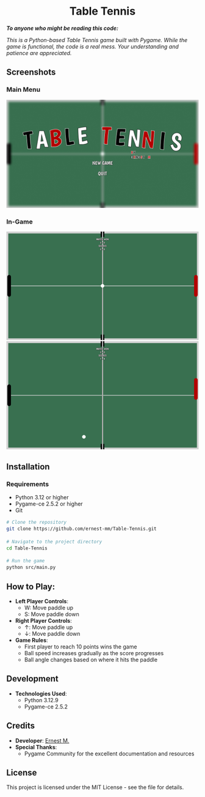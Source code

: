 <div align="center">
  <h1>
    Table Tennis
  </h1>
</div>

***To anyone who might be reading this code:***

*This is a Python-based Table Tennis game built with Pygame. 
While the game is functional, the code is a real mess.
Your understanding and patience are appreciated.*

## Screenshots
### Main Menu
![Main Menu](images/main_menu.png)

### In-Game
![In-Game 1](images/in_game_1.png)
![In-Game 2](images/in_game_2.png)

## Installation
### Requirements
- Python 3.12 or higher
- Pygame-ce 2.5.2 or higher
- Git

```bash
# Clone the repository
git clone https://github.com/ernest-mm/Table-Tennis.git

# Navigate to the project directory
cd Table-Tennis

# Run the game
python src/main.py
```

## How to Play:
- **Left Player Controls**:
  - W: Move paddle up
  - S: Move paddle down
- **Right Player Controls**:
  - ↑: Move paddle up
  - ↓: Move paddle down
- **Game Rules**:
  - First player to reach 10 points wins the game
  - Ball speed increases gradually as the score progresses
  - Ball angle changes based on where it hits the paddle

## Development
- **Technologies Used**:
    - Python 3.12.9
    - Pygame-ce 2.5.2

## Credits
- **Developer**: [Ernest M.](https://github.com/ernest-mm)
- **Special Thanks**: 
  - Pygame Community for the excellent documentation and resources

## License
This project is licensed under the MIT License - see the  file for details.
